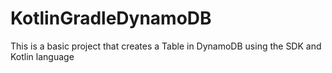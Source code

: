 # KotlinGradleDynamoDB
This is a basic project that creates a Table in DynamoDB using the SDK and Kotlin language
